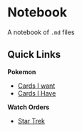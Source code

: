 # Notebook
A notebook of `.md` files

## Quick Links
**Pokemon**
- [Cards I want](</Trading Cards/Pokemon/Cards I want.md>)
- [Cards I Have](</Trading Cards/Pokemon/Cards I Have>)

**Watch Orders**
- [Star Trek](<TV-Film Watch Orders/Star Trek.md>)